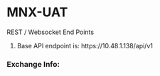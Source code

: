 # MNX-UAT
REST / Websocket End Points
<ol>
	<li>Base API endpoint is: https://10.48.1.138/api/v1</li>
</ol>


### Exchange Info:
